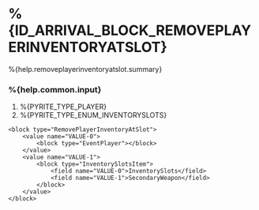 # %{ID_ARRIVAL_BLOCK_REMOVEPLAYERINVENTORYATSLOT}

%{help.removeplayerinventoryatslot.summary}

### %{help.common.input}

1. %{PYRITE_TYPE_PLAYER}
2. %{PYRITE_TYPE_ENUM_INVENTORYSLOTS}

```
<block type="RemovePlayerInventoryAtSlot">
    <value name="VALUE-0">
        <block type="EventPlayer"></block>
    </value>
    <value name="VALUE-1">
        <block type="InventorySlotsItem">
            <field name="VALUE-0">InventorySlots</field>
            <field name="VALUE-1">SecondaryWeapon</field>
        </block>
    </value>
</block>
```